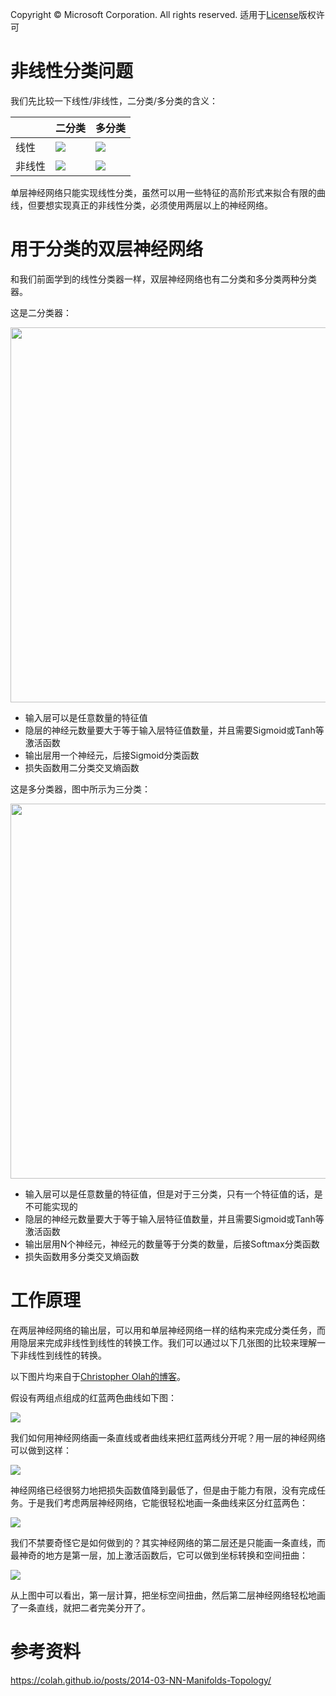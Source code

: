 Copyright © Microsoft Corporation. All rights reserved.
  适用于[License](https://github.com/Microsoft/ai-edu/blob/master/LICENSE.md)版权许可

# 非线性分类问题

我们先比较一下线性/非线性，二分类/多分类的含义：

||二分类|多分类|
|---|---|---|
|线性|<img src="../Images/6/linear_binary.png"/>|<img src="../Images/6/linear_multiple.png"/>|
|非线性|<img src="../Images/6/non_linear_binary.png"/>|<img src="../Images/6/non_linear_multiple.png"/>|

单层神经网络只能实现线性分类，虽然可以用一些特征的高阶形式来拟合有限的曲线，但要想实现真正的非线性分类，必须使用两层以上的神经网络。

# 用于分类的双层神经网络

和我们前面学到的线性分类器一样，双层神经网络也有二分类和多分类两种分类器。

这是二分类器：

<img src='../Images/10/binary_classifier.png' width="600"/>

- 输入层可以是任意数量的特征值
- 隐层的神经元数量要大于等于输入层特征值数量，并且需要Sigmoid或Tanh等激活函数
- 输出层用一个神经元，后接Sigmoid分类函数
- 损失函数用二分类交叉熵函数
 
这是多分类器，图中所示为三分类：

<img src='../Images/10/multiple_classifier.png' width="600"/>

- 输入层可以是任意数量的特征值，但是对于三分类，只有一个特征值的话，是不可能实现的
- 隐层的神经元数量要大于等于输入层特征值数量，并且需要Sigmoid或Tanh等激活函数
- 输出层用N个神经元，神经元的数量等于分类的数量，后接Softmax分类函数
- 损失函数用多分类交叉熵函数

# 工作原理

在两层神经网络的输出层，可以用和单层神经网络一样的结构来完成分类任务，而用隐层来完成非线性到线性的转换工作。我们可以通过以下几张图的比较来理解一下非线性到线性的转换。

以下图片均来自于[Christopher Olah的博客](https://colah.github.io/posts/2014-03-NN-Manifolds-Topology/)。

假设有两组点组成的红蓝两色曲线如下图：

<img src="../Images/10/simple2_data.png"/>

我们如何用神经网络画一条直线或者曲线来把红蓝两线分开呢？用一层的神经网络可以做到这样：

<img src="../Images/10/simple2_linear.png"/>

神经网络已经很努力地把损失函数值降到最低了，但是由于能力有限，没有完成任务。于是我们考虑两层神经网络，它能很轻松地画一条曲线来区分红蓝两色：

<img src="../Images/10/simple2_0.png"/>

我们不禁要奇怪它是如何做到的？其实神经网络的第二层还是只能画一条直线，而最神奇的地方是第一层，加上激活函数后，它可以做到坐标转换和空间扭曲：

<img src="../Images/10/simple2_1.png"/>

从上图中可以看出，第一层计算，把坐标空间扭曲，然后第二层神经网络轻松地画了一条直线，就把二者完美分开了。

# 参考资料

https://colah.github.io/posts/2014-03-NN-Manifolds-Topology/
